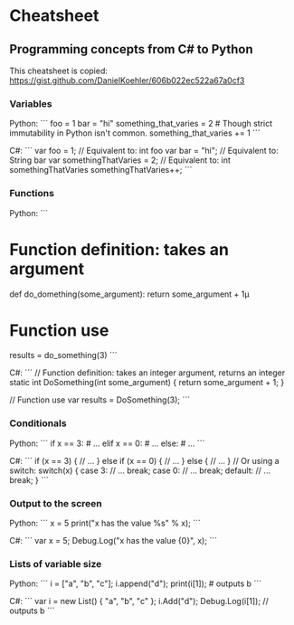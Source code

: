 # Cheatsheet

## Programming concepts from C# to Python

This cheatsheet is copied: https://gist.github.com/DanielKoehler/606b022ec522a67a0cf3

### Variables

Python:
´´´
foo = 1
bar = "hi"
something_that_varies = 2 # Though strict immutability in Python isn't common.
something_that_varies += 1
´´´

C#:
´´´
var foo = 1; // Equivalent to: int foo
var bar = "hi"; // Equivalent to: String bar
var somethingThatVaries = 2; // Equivalent to: int somethingThatVaries
somethingThatVaries++;
´´´

### Functions

Python:
´´´
# Function definition: takes an argument
def do_domething(some_argument):
  return some_argument + 1µ

# Function use
results = do_something(3)
´´´

C#:
´´´
// Function definition: takes an integer argument, returns an integer
static int DoSomething(int some_argument)
{
  return some_argument + 1;
}

// Function use
var results = DoSomething(3);
´´´

### Conditionals

Python:
´´´
if x == 3:
    # ...
elif x == 0:
    # ...
else:
    # ...
´´´

C#:
´´´
if (x == 3)
{
  // ...
}
else if (x == 0)
{
  // ...
}
else
{
  // ...
}
// Or using a switch:
switch(x) {
  case 3:
    // ...
    break;
  case 0:
    // ...
    break;
  default:
    // ...
    break;
}
´´´

### Output to the screen

Python:
´´´
x = 5
print("x has the value %s" % x);
´´´

C#:
´´´
var x = 5;
Debug.Log("x has the value {0}", x);
´´´

### Lists of variable size

Python:
´´´
i = ["a", "b", "c"];
i.append("d");
print(i[1]); # outputs b
´´´

C#:
´´´
var i = new List<String>() { "a", "b", "c" };
i.Add("d");
Debug.Log(i[1]); // outputs b
´´´
